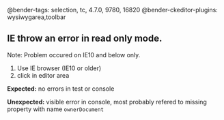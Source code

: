 @bender-tags: selection, tc, 4.7.0, 9780, 16820
@bender-ckeditor-plugins: wysiwygarea,toolbar

## IE throw an error in read only mode.

Note: Problem occured on IE10 and below only.
1. Use IE browser (IE10 or older)
1. click in editor area

**Expected:** no errors in test or console

**Unexpected:** visible error in console, most probably refered to missing property with name `ownerDocument`
